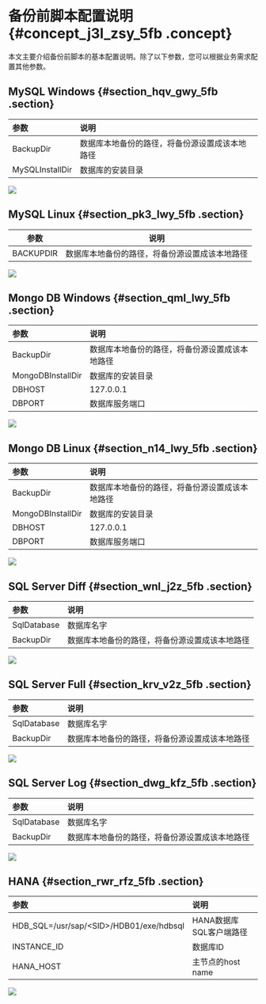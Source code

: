 # 备份前脚本配置说明 {#concept_j3l_zsy_5fb .concept}

本文主要介绍备份前脚本的基本配置说明。除了以下参数，您可以根据业务需求配置其他参数。

## MySQL Windows {#section_hqv_gwy_5fb .section}

|参数|说明|
|:-|:-|
|BackupDir|数据库本地备份的路径，将备份源设置成该本地路径|
|MySQLInstallDir|数据库的安装目录|

![](http://static-aliyun-doc.oss-cn-hangzhou.aliyuncs.com/assets/img/64220/154235800032225_zh-CN.png)

## MySQL Linux {#section_pk3_lwy_5fb .section}

|参数|说明|
|--|--|
|BACKUPDIR|数据库本地备份的路径，将备份源设置成该本地路径|

![](http://static-aliyun-doc.oss-cn-hangzhou.aliyuncs.com/assets/img/64220/154235800032231_zh-CN.png)

## Mongo DB Windows {#section_qml_lwy_5fb .section}

|参数|说明|
|:-|:-|
|BackupDir|数据库本地备份的路径，将备份源设置成该本地路径|
|MongoDBInstallDir|数据库的安装目录|
|DBHOST|127.0.0.1|
|DBPORT|数据库服务端口|

![](http://static-aliyun-doc.oss-cn-hangzhou.aliyuncs.com/assets/img/64220/154235800032234_zh-CN.png)

## Mongo DB Linux {#section_n14_lwy_5fb .section}

|参数|说明|
|:-|:-|
|BackupDir|数据库本地备份的路径，将备份源设置成该本地路径|
|MongoDBInstallDir|数据库的安装目录|
|DBHOST|127.0.0.1|
|DBPORT|数据库服务端口|

![](http://static-aliyun-doc.oss-cn-hangzhou.aliyuncs.com/assets/img/64220/154235800032237_zh-CN.png)

## SQL Server Diff {#section_wnl_j2z_5fb .section}

|参数|说明|
|:-|:-|
|SqlDatabase|数据库名字|
|BackupDir|数据库本地备份的路径，将备份源设置成该本地路径|

![](http://static-aliyun-doc.oss-cn-hangzhou.aliyuncs.com/assets/img/64220/154235800032238_zh-CN.png)

## SQL Server Full {#section_krv_v2z_5fb .section}

|参数|说明|
|:-|:-|
|SqlDatabase|数据库名字|
|BackupDir|数据库本地备份的路径，将备份源设置成该本地路径|

![](http://static-aliyun-doc.oss-cn-hangzhou.aliyuncs.com/assets/img/64220/154235800032239_zh-CN.png)

## SQL Server Log {#section_dwg_kfz_5fb .section}

|参数|说明|
|:-|:-|
|SqlDatabase|数据库名字|
|BackupDir|数据库本地备份的路径，将备份源设置成该本地路径|

![](http://static-aliyun-doc.oss-cn-hangzhou.aliyuncs.com/assets/img/64220/154235800032240_zh-CN.png)

## HANA {#section_rwr_rfz_5fb .section}

|参数|说明|
|:-|:-|
|HDB\_SQL=/usr/sap/<SID\>/HDB01/exe/hdbsql|HANA数据库SQL客户端路径|
|INSTANCE\_ID|数据库ID|
|HANA\_HOST|主节点的host name|

![](http://static-aliyun-doc.oss-cn-hangzhou.aliyuncs.com/assets/img/64220/154235800032241_zh-CN.png)


